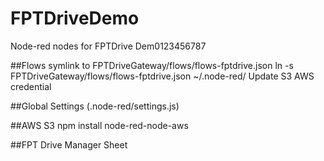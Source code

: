 # FPTDriveDemo
Node-red nodes for FPTDrive Dem0123456787

##Flows
symlink to FPTDriveGateway/flows/flows-fptdrive.json
ln -s FPTDriveGateway/flows/flows-fptdrive.json ~/.node-red/
Update S3 AWS credential

##Global Settings (.node-red/settings.js)

##AWS S3
npm install node-red-node-aws

##FPT Drive Manager Sheet
